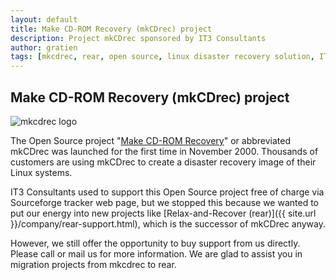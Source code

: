```yaml
---
layout: default
title: Make CD-ROM Recovery (mkCDrec) project
description: Project mkCDrec sponsored by IT3 Consultants
author: gratien
tags: [mkcdrec, rear, open source, linux disaster recovery solution, IT3 Consultants, GPL]
---
```


##  Make CD-ROM Recovery (mkCDrec) project

<img src="{{ site.url }}/images/mkcdrec_logo.jpg" alt="mkcdrec logo">

The Open Source project "[Make CD-ROM Recovery](http://mkcdrec.sourceforge.net)" or abbreviated mkCDrec was launched for the first time in November 2000. Thousands of customers are using mkCDrec to create a disaster recovery image of their Linux systems.

IT3 Consultants used to support this Open Source project free of charge via Sourceforge tracker web page, but we stopped this because we wanted to put our energy into new projects like [Relax-and-Recover (rear)]({{ site.url }}/company/rear-support.html), which is the successor of mkCDrec anyway.

However, we still offer the opportunity to buy support from us directly. Please call or mail us for more information. We are glad to assist you in migration projects from mkcdrec to rear.
